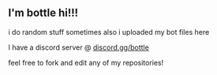 ## I'm bottle hi!!!

i do random stuff sometimes also i uploaded my bot files here 

I have a discord server @ [discord.gg/bottle](https://discord.gg/YZAb5B6x2X)

feel free to fork and edit any of my repositories!
